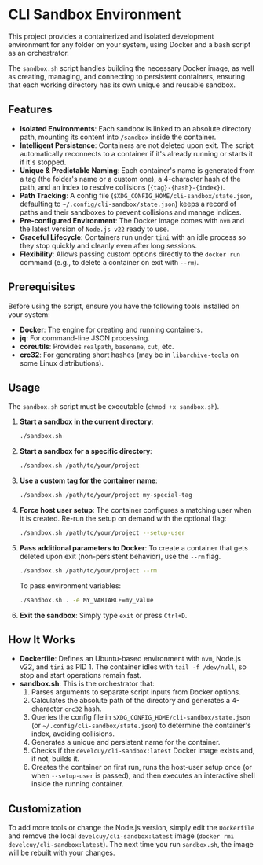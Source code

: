 # CLI Sandbox Environment

This project provides a containerized and isolated development environment for any folder on your system, using Docker and a bash script as an orchestrator.

The `sandbox.sh` script handles building the necessary Docker image, as well as creating, managing, and connecting to persistent containers, ensuring that each working directory has its own unique and reusable sandbox.

## Features

- **Isolated Environments**: Each sandbox is linked to an absolute directory path, mounting its content into `/sandbox` inside the container.
- **Intelligent Persistence**: Containers are not deleted upon exit. The script automatically reconnects to a container if it's already running or starts it if it's stopped.
- **Unique & Predictable Naming**: Each container's name is generated from a tag (the folder's name or a custom one), a 4-character hash of the path, and an index to resolve collisions (`{tag}-{hash}-{index}`).
- **Path Tracking**: A config file (`$XDG_CONFIG_HOME/cli-sandbox/state.json`, defaulting to `~/.config/cli-sandbox/state.json`) keeps a record of paths and their sandboxes to prevent collisions and manage indices.
- **Pre-configured Environment**: The Docker image comes with `nvm` and the latest version of `Node.js v22` ready to use.
- **Graceful Lifecycle**: Containers run under `tini` with an idle process so they stop quickly and cleanly even after long sessions.
- **Flexibility**: Allows passing custom options directly to the `docker run` command (e.g., to delete a container on exit with `--rm`).

## Prerequisites

Before using the script, ensure you have the following tools installed on your system:

- **Docker**: The engine for creating and running containers.
- **jq**: For command-line JSON processing.
- **coreutils**: Provides `realpath`, `basename`, `cut`, etc.
- **crc32**: For generating short hashes (may be in `libarchive-tools` on some Linux distributions).

## Usage

The `sandbox.sh` script must be executable (`chmod +x sandbox.sh`).

1.  **Start a sandbox in the current directory**:
    ```bash
    ./sandbox.sh
    ```

2.  **Start a sandbox for a specific directory**:
    ```bash
    ./sandbox.sh /path/to/your/project
    ```

3.  **Use a custom tag for the container name**:
    ```bash
    ./sandbox.sh /path/to/your/project my-special-tag
    ```

4.  **Force host user setup**:
    The container configures a matching user when it is created. Re-run the setup on demand with the optional flag:
    ```bash
    ./sandbox.sh /path/to/your/project --setup-user
    ```

5.  **Pass additional parameters to Docker**:
    To create a container that gets deleted upon exit (non-persistent behavior), use the `--rm` flag.
    ```bash
    ./sandbox.sh /path/to/your/project --rm
    ```
    To pass environment variables:
    ```bash
    ./sandbox.sh . -e MY_VARIABLE=my_value
    ```

6.  **Exit the sandbox**:
    Simply type `exit` or press `Ctrl+D`.

## How It Works

- **Dockerfile**: Defines an Ubuntu-based environment with `nvm`, Node.js v22, and `tini` as PID 1. The container idles with `tail -f /dev/null`, so stop and start operations remain fast.
- **sandbox.sh**: This is the orchestrator that:
    1.  Parses arguments to separate script inputs from Docker options.
    2.  Calculates the absolute path of the directory and generates a 4-character `crc32` hash.
    3.  Queries the config file in `$XDG_CONFIG_HOME/cli-sandbox/state.json` (or `~/.config/cli-sandbox/state.json`) to determine the container's index, avoiding collisions.
    4.  Generates a unique and persistent name for the container.
    5.  Checks if the `develcuy/cli-sandbox:latest` Docker image exists and, if not, builds it.
    6.  Creates the container on first run, runs the host-user setup once (or when `--setup-user` is passed), and then executes an interactive shell inside the running container.

## Customization

To add more tools or change the Node.js version, simply edit the `Dockerfile` and remove the local `develcuy/cli-sandbox:latest` image (`docker rmi develcuy/cli-sandbox:latest`). The next time you run `sandbox.sh`, the image will be rebuilt with your changes.
